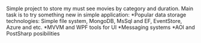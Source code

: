 Simple project to store my must see movies by category and duration. 
Main task is to try something new in simple application: 
*Popular data storage technologies: Simple file system, MongoDB, MsSql and EF, EventStore, Azure and etc.
*MVVM and WPF tools for UI
*Messaging systems
*AOI and PostSharp posibilities
